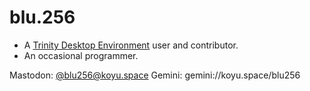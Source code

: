 # blu.256
* A [Trinity Desktop Environment](https://www.trinitydesktop.org) user and contributor.
* An occasional programmer.

Mastodon: [@blu256@koyu.space](https://koyu.space/@blu256)
Gemini:   gemini://koyu.space/blu256
